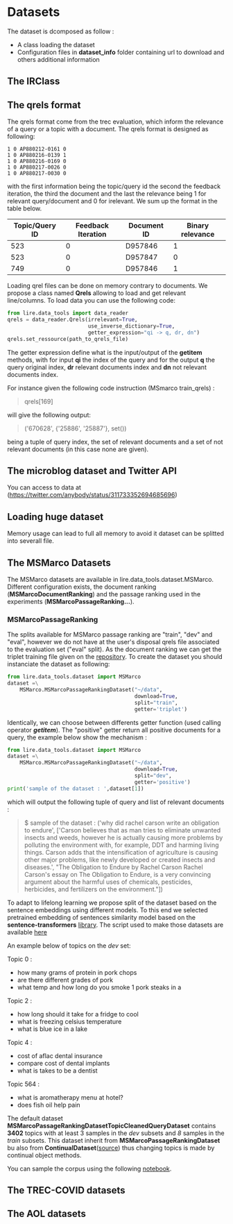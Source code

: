 # Datasets

The dataset is dcomposed as follow :
* A class loading the dataset
* Configuration files in **dataset_info** folder containing url to download and others additional information

## The IRClass

## The qrels format
The qrels format come from the trec evaluation, which inform the relevance of a query or a topic with a document. The qrels format is designed as following:

```
1 0 AP880212-0161 0
1 0 AP880216-0139 1
1 0 AP880216-0169 0
1 0 AP880217-0026 0
1 0 AP880217-0030 0
```
with the first information being the topic/query id the second the feedback iteration, the third the document and the last the relevance being 1 for relevant query/document  and 0 for irelevant. We sum up the format in the table below.

| Topic/Query ID | Feedback Iteration | Document ID | Binary relevance |
| -------------- | ------------------ | ----------- | ---------------- |
|      523       |         0          | D957846     |  1               | 
|      523       |         0          | D957847     |  0               | 
|      749       |         0          | D957846     |  1               | 


Loading qrel files can be done on memory contrary to documents. We propose a class named **Qrels** allowing to load and get relevant line/columns. To load data you can use the following code:

```python
from lire.data_tools import data_reader
qrels = data_reader.Qrels(irrelevant=True,
                          use_inverse_dictionary=True, 
                          getter_expression="qi -> q, dr, dn")
qrels.set_ressource(path_to_qrels_file)
```
The getter expression define what is the input/output of the **__getitem__** methods, with for input **qi** the index of the query and for the output **q** the query original index, **dr** relevant documents index and **dn** not relevant documents index.

For instance given the following code instruction (MSmarco train_qrels) :
> qrels[169]

will give the following output:
> ('670628', {'25886', '25887'}, set())

being a tuple of query index, the set of relevant documents and a set of not relevant documents (in this case none are given). 

## The microblog dataset and Twitter API

You can access to data  at (https://twitter.com/anybody/status/311733352694685696)

## Loading huge dataset
Memory usage can lead to full all memory to avoid it dataset can be splitted into severall file.

## The MSMarco Datasets
The MSMarco datasets are available in lire.data_tools.dataset.MSMarco. Different configuration exists, the document ranking (**MSMarcoDocumentRanking**) and the passage ranking used in the experiments (**MSMarcoPassageRanking...**).
### MSMarcoPassageRanking
The splits available for MSMarco passage ranking are "train", "dev" and "eval", however we do not have at the user's disposal qrels file associated to the evaluation set ("eval" split).
As the document ranking we can get the triplet training file given on the [repository](https://github.com/microsoft/MSMARCO-Passage-Ranking). To create the dataset you should instanciate the dataset as following:
```python 
from lire.data_tools.dataset import MSMarco
dataset =\
    MSMarco.MSMarcoPassageRankingDataset("~/data",
                                         download=True,
                                         split="train",
                                         getter='triplet')
```
Identically, we can choose between differents getter function (used calling operator *__getitem__*). The "positive" getter return all positive documents for a query, the example below show the mechanism :
```python 
from lire.data_tools.dataset import MSMarco
dataset =\
    MSMarco.MSMarcoPassageRankingDataset("~/data",
                                         download=True,
                                         split="dev",
                                         getter='positive')
print('sample of the dataset : ',dataset[1])
```
which will output the following tuple of query and list of relevant documents : 
> $ sample of the dataset :  ('why did rachel carson write an obligation to endure', ['Carson believes that as man tries to eliminate unwanted insects and weeds, however he is actually causing more problems by polluting the environment with, for example, DDT and harming living things. Carson adds that the intensification of agriculture is causing other major problems, like newly developed or created insects and diseases.', "The Obligation to Endure by Rachel Carson Rachel Carson's essay on The Obligation to Endure, is a very convincing argument about the harmful uses of chemicals, pesticides, herbicides, and fertilizers on the environment."])


To adapt to lifelong learning we propose split of the dataset based on the sentence embeddings using different models. To this end we selected pretrained embedding of sentences similarity model based on the **sentence-transformers** [library](https://www.sbert.net/index.html). The script used to make those datasets are available [here](../../../examples/question_clustering.ipynb)


An example below of topics on the *dev* set: 

Topic 0 : 
* how many grams of protein in pork chops
* are there different grades of pork
* what temp and how long do you smoke 1 pork steaks in a 

Topic 2 :
* how long should it take for a fridge to cool
* what is freezing celsius temperature
* what is blue ice in a lake

Topic 4 :
* cost of aflac dental insurance
* compare cost of dental implants
* what is takes to be a dentist

Topic 564 :
* what is aromatherapy menu at hotel?
* does fish oil help pain

The default dataset **MSMarcoPassageRankingDatasetTopicCleanedQueryDataset** contains **3402** topics with at least 3 samples in the *dev* subsets and *8* samples in the *train* subsets.
This dataset inherit from **MSMarcoPassageRankingDataset** bu also from **ContinualDataset**([source](../continual_routine.py)) thus changing topics is made by continual object methods.

You can sample the corpus using the following [notebook](example/reading_msmarco_ir_topics.ipynb).


## The TREC-COVID datasets


## The AOL datasets